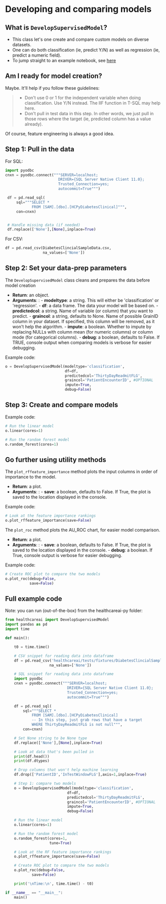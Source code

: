 # Developing and comparing models

## What is `DevelopSupervisedModel`?

-   This class let's one create and compare custom models on diverse
    datasets.
-   One can do both classification (ie, predict Y/N) as well as
    regression (ie, predict a numeric field).
-   To jump straight to an example notebook, see
    [here](https://github.com/HealthCatalystSLC/healthcareai-py/blob/master/notebooks/Example1.ipynb)

## Am I ready for model creation?

Maybe. It'll help if you follow these guidelines:

> -   Don't use 0 or 1 for the independent variable when doing
>     classification. Use Y/N instead. The IIF function in T-SQL may
>     help here.
> -   Don't pull in test data in this step. In other words, we just pull
>     in those rows where the target (ie, predicted column has a value
>     already).

Of course, feature engineering is always a good idea.

## Step 1: Pull in the data

For SQL:

```python
import pyodbc
cnxn = pyodbc.connect("""SERVER=localhost;
                        DRIVER={SQL Server Native Client 11.0};
                        Trusted_Connection=yes;
                        autocommit=True""")

 df = pd.read_sql(
     sql="""SELECT *
            FROM [SAM].[dbo].[HCPyDiabetesClinical]""",
     con=cnxn)


 # Handle missing data (if needed)
 df.replace(['None'],[None],inplace=True)
```

For CSV:

```python
df = pd.read_csv(DiabetesClincialSampleData.csv,
                 na_values=['None'])
```

## Step 2: Set your data-prep parameters

The `DevelopSupervisedModel` class cleans and prepares the data before
model creation

-   **Return**: an object.
-   **Arguments**:
    :   -   **modeltype**: a string. This will either be
            'classification' or 'regression'.
        -   **df**: a data frame. The data your model will be based on.
        -   **predictedcol**: a string. Name of variable (or column)
            that you want to predict.
        -   **graincol**: a string, defaults to None. Name of possible
            GrainID column in your dataset. If specified, this column
            will be removed, as it won't help the algorithm.
        -   **impute**: a boolean. Whether to impute by replacing NULLs
            with column mean (for numeric columns) or column mode (for
            categorical columns).
        -   **debug**: a boolean, defaults to False. If TRUE, console
            output when comparing models is verbose for easier
            debugging.

Example code:

```python
o = DevelopSupervisedModel(modeltype='classification',
                           df=df,
                           predictedcol='ThirtyDayReadmitFLG',
                           graincol='PatientEncounterID', #OPTIONAL
                           impute=True,
                           debug=False)
```

## Step 3: Create and compare models

Example code:

```python
# Run the linear model
o.linear(cores=1)

# Run the random forest model
o.random_forest(cores=1)
```

## Go further using utility methods

The `plot_rffeature_importance` method plots the input columns in order
of importance to the model.

-   **Return**: a plot.
-   **Arguments**:
    :   -   **save**: a boolean, defaults to False. If True, the plot is
            saved to the location displayed in the console.

Example code:

```python
# Look at the feature importance rankings
o.plot_rffeature_importance(save=False)
```

The `plot_roc` method plots the AU\_ROC chart, for easier model
comparison.

-   **Return**: a plot.
-   **Arguments**:
    :   -   **save**: a boolean, defaults to False. If True, the plot is
            saved to the location displayed in the console.
        -   **debug**: a boolean. If True, console output is verbose for
            easier debugging.

Example code:

```python
# Create ROC plot to compare the two models
o.plot_roc(debug=False,
           save=False)
```

## Full example code

Note: you can run (out-of-the-box) from the healthcareai-py folder:

```python
from healthcareai import DevelopSupervisedModel
import pandas as pd
import time

def main():

    t0 = time.time()

    # CSV snippet for reading data into dataframe
    df = pd.read_csv('healthcareai/tests/fixtures/DiabetesClincialSampleData.csv',
                    na_values=['None'])

    # SQL snippet for reading data into dataframe
    import pyodbc
    cnxn = pyodbc.connect("""SERVER=localhost;
                            DRIVER={SQL Server Native Client 11.0};
                            Trusted_Connection=yes;
                            autocommit=True""")

    df = pd.read_sql(
        sql="""SELECT *
            FROM [SAM].[dbo].[HCPyDiabetesClinical]
            -- In this step, just grab rows that have a target
            WHERE ThirtyDayReadmitFLG is not null""",
        con=cnxn)

    # Set None string to be None type
    df.replace(['None'],[None],inplace=True)

    # Look at data that's been pulled in
    print(df.head())
    print(df.dtypes)

    # Drop columns that won't help machine learning
    df.drop(['PatientID','InTestWindowFLG'],axis=1,inplace=True)

    # Step 1: compare two models
    o = DevelopSupervisedModel(modeltype='classification',
                            df=df,
                            predictedcol='ThirtyDayReadmitFLG',
                            graincol='PatientEncounterID', #OPTIONAL
                            impute=True,
                            debug=False)

    # Run the linear model
    o.linear(cores=1)

    # Run the random forest model
    o.random_forest(cores=1,
                    tune=True)

    # Look at the RF feature importance rankings
    o.plot_rffeature_importance(save=False)

    # Create ROC plot to compare the two models
    o.plot_roc(debug=False,
            save=False)

    print('\nTime:\n', time.time() - t0)

if __name__ == "__main__":
    main()
```
